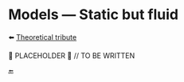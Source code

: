 # Models &mdash; Static but fluid

⬅️ [Theoretical tribute](https://github.com/Kyriosity/read-write/tree/main/README+/software/design/samples#Still-plain-models)

🚧 PLACEHOLDER 🚧
// TO BE WRITTEN

🔚